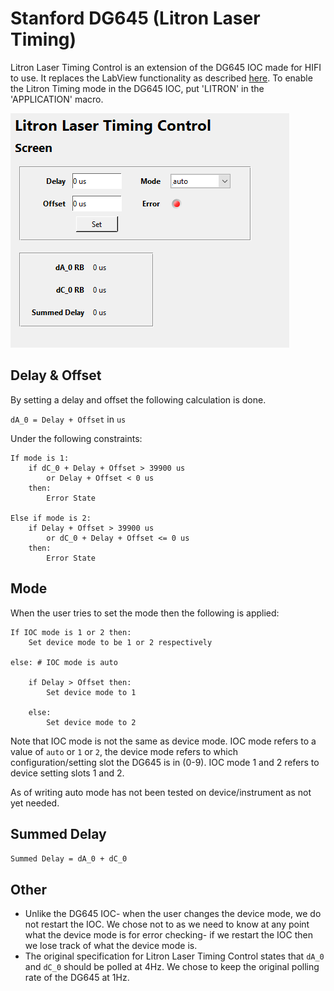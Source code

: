 # Stanford DG645 (Litron Laser Timing)

Litron Laser Timing Control is an extension of the DG645 IOC made for HIFI to use. It replaces the LabView functionality as described [here](https://github.com/ISISComputingGroup/IBEX/issues/6089#issuecomment-2102423879). To enable the Litron Timing mode in the DG645 IOC, put 'LITRON' in the 'APPLICATION' macro.

![image](litron_opi.png)

## Delay & Offset

By setting a delay and offset the following calculation is done.

`dA_0 = Delay + Offset` in `us`

Under the following constraints:

```
If mode is 1:
    if dC_0 + Delay + Offset > 39900 us
        or Delay + Offset < 0 us
    then:
        Error State
  
Else if mode is 2:
    if Delay + Offset > 39900 us
        or dC_0 + Delay + Offset <= 0 us
    then:
        Error State
```

## Mode

When the user tries to set the mode then the following is applied:

```
If IOC mode is 1 or 2 then:
    Set device mode to be 1 or 2 respectively

else: # IOC mode is auto

    if Delay > Offset then:
        Set device mode to 1

    else:
        Set device mode to 2
```
Note that IOC mode is not the same as device mode. IOC mode refers to a value of `auto` or `1` or `2`, the device mode refers to which configuration/setting slot the DG645 is in (0-9). IOC mode 1 and 2 refers to device setting slots 1 and 2.

As of writing auto mode has not been tested on device/instrument as not yet needed.

## Summed Delay

`Summed Delay = dA_0 + dC_0`

## Other
- Unlike the DG645 IOC- when the user changes the device mode, we do not restart the IOC. We chose not to as we need to know at any point what the device mode is for error checking- if we restart the IOC then we lose track of what the device mode is.
- The original specification for Litron Laser Timing Control states that `dA_0` and `dC_0` should be polled at 4Hz. We chose to keep the original polling rate of the DG645 at 1Hz.
